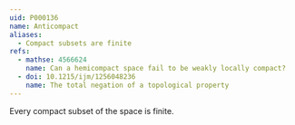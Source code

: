 ```yaml
---
uid: P000136
name: Anticompact
aliases:
  - Compact subsets are finite
refs:
  - mathse: 4566624
    name: Can a hemicompact space fail to be weakly locally compact?
  - doi: 10.1215/ijm/1256048236
    name: The total negation of a topological property
---
```


Every compact subset of the space is finite.
